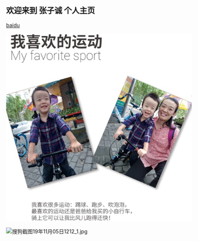 ## 欢迎来到 张子诚 个人主页





[baidu](www.baidu.com) 

![11月6日  作业](https://github.com/zzc-zone/zzc-zone.github.io/blob/master/PIC/zzc1.jpg)

![搜狗截图19年11月05日1212_1.jpg](https://i.loli.net/2019/11/05/FUbNlCokszLvWxJ.jpg)


